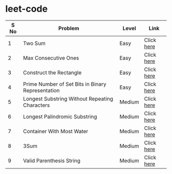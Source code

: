 # leet-code



| S No | Problem | Level | Link|
| --- | --- | --- | --- |
| 1 | Two Sum | Easy | Click [here](https://leetcode.com/problems/two-sum/) |
| 2 | Max Consecutive Ones | Easy | Click [here](https://leetcode.com/problems/max-consecutive-ones/) |
| 3 | Construct the Rectangle | Easy | Click [here](https://leetcode.com/problems/construct-the-rectangle/) |
| 4 | Prime Number of Set Bits in Binary Representation | Easy | Click [here](https://leetcode.com/problems/prime-number-of-set-bits-in-binary-representation/) |
| 5 | Longest Substring Without Repeating Characters | Medium | Click [here](https://leetcode.com/problems/longest-substring-without-repeating-characters/) |
| 6 | Longest Palindromic Substring | Medium | Click [here](https://leetcode.com/problems/longest-palindromic-substring/) |
| 7 | Container With Most Water | Medium | Click [here](https://leetcode.com/problems/container-with-most-water/) |
| 8 | 3Sum | Medium | Click [here](https://leetcode.com/problems/3sum/) |
| 9 | Valid Parenthesis String | Medium | Click [here](https://leetcode.com/problems/valid-parenthesis-string/) |
